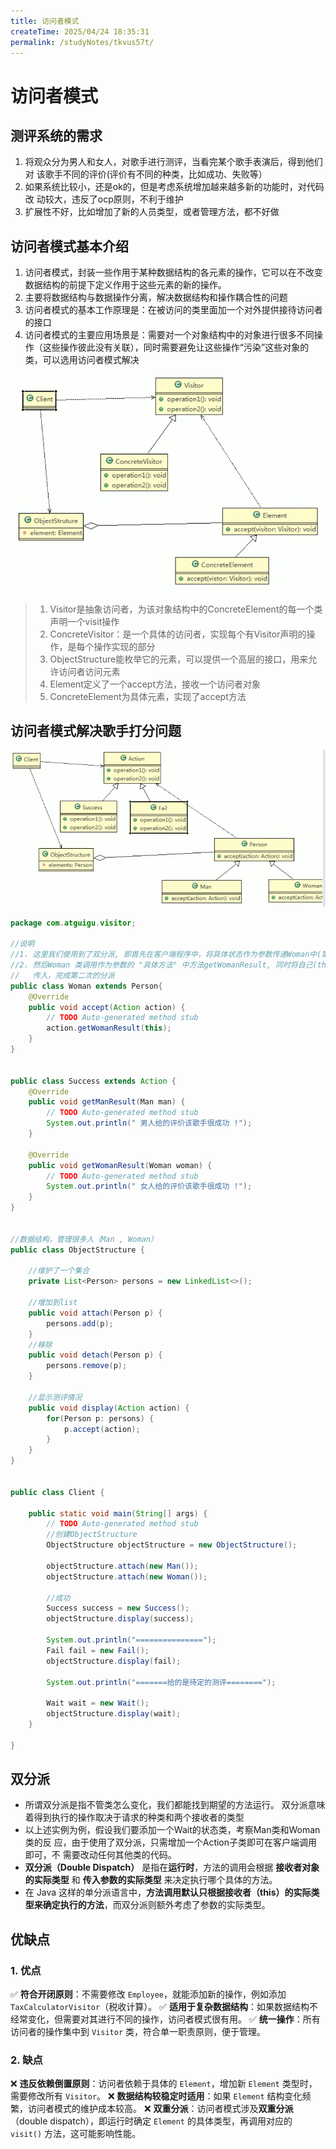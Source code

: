 ```yaml
---
title: 访问者模式
createTime: 2025/04/24 18:35:31
permalink: /studyNotes/tkvus57t/
---
```

# 访问者模式

## 测评系统的需求

1. 将观众分为男人和女人，对歌手进行测评，当看完某个歌手表演后，得到他们对 该歌手不同的评价(评价有不同的种类，比如成功、失败等）
2. 如果系统比较小，还是ok的，但是考虑系统增加越来越多新的功能时，对代码改 动较大，违反了ocp原则，不利于维护
3. 扩展性不好，比如增加了新的人员类型，或者管理方法，都不好做

## 访问者模式基本介绍

1. 访问者模式，封装一些作用于某种数据结构的各元素的操作，它可以在不改变数据结构的前提下定义作用于这些元素的新的操作。
2. 主要将数据结构与数据操作分离，解决数据结构和操作耦合性的问题
3. 访问者模式的基本工作原理是：在被访问的类里面加一个对外提供接待访问者的接口
4. 访问者模式的主要应用场景是：需要对一个对象结构中的对象进行很多不同操作（这些操作彼此没有关联），同时需要避免让这些操作“污染”这些对象的类，可以选用访问者模式解决

![image-20250318160732073](./assets/image-20250318160732073.png)

> 1. Visitor是抽象访问者，为该对象结构中的ConcreteElement的每一个类声明一个visit操作
> 2. ConcreteVisitor：是一个具体的访问者，实现每个有Visitor声明的操作，是每个操作实现的部分
> 3. ObjectStructure能枚举它的元素，可以提供一个高层的接口，用来允许访问者访问元素
> 4. Element定义了一个accept方法，接收一个访问者对象
> 5. ConcreteElement为具体元素，实现了accept方法

## 访问者模式解决歌手打分问题

![image-20250318162621806](./assets/image-20250318162621806.png)

```java
package com.atguigu.visitor;

//说明
//1. 这里我们使用到了双分派, 即首先在客户端程序中，将具体状态作为参数传递Woman中(第一次分派)
//2. 然后Woman 类调用作为参数的 "具体方法" 中方法getWomanResult, 同时将自己(this)作为参数
//   传入，完成第二次的分派
public class Woman extends Person{
	@Override
	public void accept(Action action) {
		// TODO Auto-generated method stub
		action.getWomanResult(this);
	}
}


public class Success extends Action {
	@Override
	public void getManResult(Man man) {
		// TODO Auto-generated method stub
		System.out.println(" 男人给的评价该歌手很成功 !");
	}
    
	@Override
	public void getWomanResult(Woman woman) {
		// TODO Auto-generated method stub
		System.out.println(" 女人给的评价该歌手很成功 !");
	}
}


//数据结构，管理很多人（Man , Woman）
public class ObjectStructure {

	//维护了一个集合
	private List<Person> persons = new LinkedList<>();
	
	//增加到list
	public void attach(Person p) {
		persons.add(p);
	}
	//移除
	public void detach(Person p) {
		persons.remove(p);
	}
	
	//显示测评情况
	public void display(Action action) {
		for(Person p: persons) {
			p.accept(action);
		}
	}
}


public class Client {

	public static void main(String[] args) {
		// TODO Auto-generated method stub
		//创建ObjectStructure
		ObjectStructure objectStructure = new ObjectStructure();
		
		objectStructure.attach(new Man());
		objectStructure.attach(new Woman());
		
		//成功
		Success success = new Success();
		objectStructure.display(success);
		
		System.out.println("===============");
		Fail fail = new Fail();
		objectStructure.display(fail);
		
		System.out.println("=======给的是待定的测评========");
		
		Wait wait = new Wait();
		objectStructure.display(wait);
	}

}

```

## 双分派

- 所谓双分派是指不管类怎么变化，我们都能找到期望的方法运行。 双分派意味着得到执行的操作取决于请求的种类和两个接收者的类型
- 以上述实例为例，假设我们要添加一个Wait的状态类，考察Man类和Woman类的反 应，由于使用了双分派，只需增加一个Action子类即可在客户端调用即可，不 需要改动任何其他类的代码。
- **双分派（Double Dispatch）** 是指在**运行时**，方法的调用会根据 **接收者对象的实际类型** 和 **传入参数的实际类型** 来决定执行哪个具体的方法。
- 在 Java 这样的单分派语言中，**方法调用默认只根据接收者（this）的实际类型来确定执行的方法**，而双分派则额外考虑了参数的实际类型。

## 优缺点

### **1. 优点**

✅ **符合开闭原则**：不需要修改 `Employee`，就能添加新的操作，例如添加 `TaxCalculatorVisitor`（税收计算）。
 ✅ **适用于复杂数据结构**：如果数据结构不经常变化，但需要对其进行不同的操作，访问者模式很有用。
 ✅ **统一操作**：所有访问者的操作集中到 `Visitor` 类，符合单一职责原则，便于管理。

### **2. 缺点**

❌ **违反依赖倒置原则**：访问者依赖于具体的 `Element`，增加新 `Element` 类型时，需要修改所有 `Visitor`。
 ❌ **数据结构较稳定时适用**：如果 `Element` 结构变化频繁，访问者模式的维护成本较高。
 ❌ **双重分派**：访问者模式涉及**双重分派**（double dispatch），即运行时确定 `Element` 的具体类型，再调用对应的 `visit()` 方法，这可能影响性能。